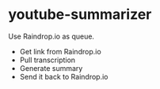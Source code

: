 # youtube-summarizer

Use Raindrop.io as queue.

- Get link from Raindrop.io
- Pull transcription
- Generate summary
- Send it back to Raindrop.io
